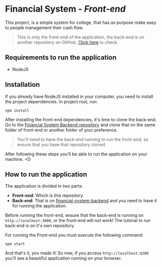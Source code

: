 #  Financial System - *Front-end*

This project, is a simple system for college, that has as purpose make easy to people management their cash flow.

> This is only the front-end of the application, the back-end is on another repository on GitHub. [Click here](https://github.com/TiagoValdrich/financial-system-backend) to check.

## Requirements to run the application

- NodeJS

## Installation

If you already have NodeJS installed in your computer, you need to install the project dependencies. In project root, run: 

```
npm install
```

After installing the front-end dependencies, it's time to clone the back-end. Go to the [Financial System Backend repository](https://github.com/TiagoValdrich/financial-system-backend) and clone that on the same folder of front-end or another folder of your preference.

> You'll need to have the back-end running to run the front-end, so ensure that you have that repository cloned.

After following these steps you'll be able to run the application on your machine. =D

## How to run the application

The application is divided in two parts:

- **Front-end**: Which is this repository.
- **Back-end**: That is on [financial-system-backend](https://github.com/TiagoValdrich/financial-system-backend) and you need to have it for running the application.

Before running the front-end, ensure that the back-end is running on `http://localhost:3000`, or the front-end will not work! The tutorial to run back-end is on it's own repository.

For running the Front-end you must execute the following command:

```
npm start
```

And that's it, you made it! So now, if you access `http://localhost:4200` you'll see a beautiful application running on your browser.

